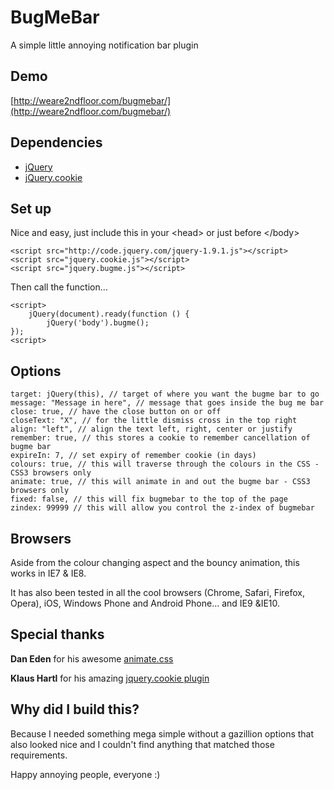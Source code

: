 BugMeBar
=====

A simple little annoying notification bar plugin


Demo
----
[http://weare2ndfloor.com/bugmebar/](http://weare2ndfloor.com/bugmebar/)


Dependencies
------------

* [jQuery](https://github.com/jquery/jquery)
* [jQuery.cookie](https://github.com/carhartl/jquery-cookie)



Set up
----
Nice and easy, just include this in your &lt;head&gt; or just before &lt;/body&gt;

	<script src="http://code.jquery.com/jquery-1.9.1.js"></script>
	<script src="jquery.cookie.js"></script>
	<script src="jquery.bugme.js"></script>

Then call the function…

	<script>
		jQuery(document).ready(function () {
    		jQuery('body').bugme();
	});
	<script>

Options
---
	target: jQuery(this), // target of where you want the bugme bar to go
	message: "Message in here", // message that goes inside the bug me bar
	close: true, // have the close button on or off
	closeText: "X", // for the little dismiss cross in the top right
	align: "left", // align the text left, right, center or justify
	remember: true, // this stores a cookie to remember cancellation of bugme bar
	expireIn: 7, // set expiry of remember cookie (in days)
	colours: true, // this will traverse through the colours in the CSS - CSS3 browsers only
	animate: true, // this will animate in and out the bugme bar - CSS3 browsers only
	fixed: false, // this will fix bugmebar to the top of the page
	zindex: 99999 // this will allow you control the z-index of bugmebar
	
Browsers
---

Aside from the colour changing aspect and the bouncy animation, this works in IE7 & IE8.

It has also been tested in all the cool browsers (Chrome, Safari, Firefox, Opera), iOS, Windows Phone and Android Phone… and IE9 &IE10.

Special thanks
---
**Dan Eden** for his awesome [animate.css](http://daneden.me/animate/)

**Klaus Hartl** for his amazing [jquery.cookie plugin](https://github.com/carhartl/jquery-cookie)


Why did I build this?
---
Because I needed something mega simple without a gazillion options that also looked nice and I couldn't find anything that matched those requirements.


Happy annoying people, everyone :)
